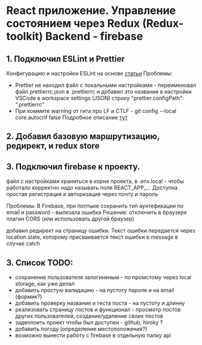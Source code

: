 # React приложение. Управление состоянием через Redux (Redux-toolkit) Backend - firebase

## 1. Подключил ESLint и Prettier

Конфигурацию и настройки ESLint на основе [статьи](https://dev.to/eprikhodko/eslint-prettier-vs-code-create-react-app-airbnb-52bc)
Проблемы:

- Prettier не находил файл с локальными настройками - переименовал файл prettierrc.json в .prettierrc и добавил это название в настройки VSCode в workspace settings (JSON) строку "prettier.configPath": ".prettierrc"
- При коммите warning от гита про LF и CTLF - git config --local core.autocrlf false Подробное описание [тут](https://stackoverflow.com/questions/1967370/git-replacing-lf-with-crlf)

## 2. Добавил базовую маршрутизацию, редирект, и redux store

## 3. Подключил firebase к проекту.

файл с настройками храниться в корне проекта, в .env.local - чтобы работало корректно надо называть поля REACT_APP_...
Доступна простая регистрация и авторизация через почту и пароль 

Проблемы: В Firebase, при поптыке сохранить тип аунтефикации по email и password - вылезала ошибка
Решение: отключить в браузере плагин CORS (или использовать другой браузер)

добавил редирект на страницу ошибки. Текст ошибки передается через location.state, которому присваивается текст ошибки e.message в случае catch

## 3. Список TODO:
  - сохранение пользователя залогиненым - по промстому через local storage, как уже делал 
  - добавить простую валидацию - на пустоту пароля и на email (формик?)
  - добавить проверку названия и теста поста - на пустоту и длинну
  - реализовать страницу постов и функционал - просмотр постов других пользователей, создание/удаление своих постов
  - задеплоить проект чтобы был доступен - github, hiroky ?
  - добавить погоду (определение местоположения?)
  - возможно вынести работу с firebase в отдельную папку api
  